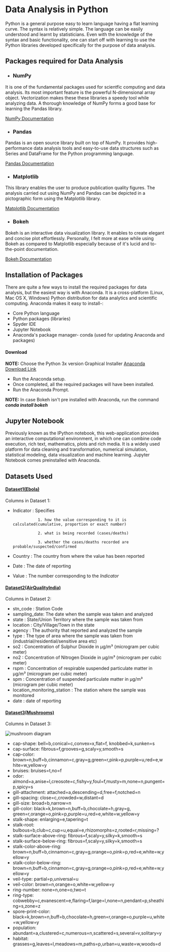 # Data Analysis in Python
Python is a general purpose easy to learn language having a flat learning curve. The syntax is relatively simple. The language can be easily understood and learnt by statisticians. Even with the knowledge of the syntax and basic functionality, one can start off with learning to use the Python libraries developed specifically for the purpose of data analysis.

## Packages required for Data Analysis
* ### NumPy
It is one of the fundamental packages used for scientfic computing and data analysis. Its most important feature is the powerful N-dimensional array object. Vectorization makes these these libraries a speedy tool while analyzing data. A thorough knowledge of NumPy forms a good base for learning the Pandas library.

[NumPy Documentation](http://www.numpy.org/)

* ### Pandas
Pandas is an open source library built on top of NumPy. It provides high-performance data analysis tools and easy-to-use data structures such as Series and DataFrame for the Python programming language.

[Pandas Documentation](http://pandas.pydata.org/pandas-docs/stable/10min.html)

* ### Matplotlib
This library enables the user to produce publication quality figures. The analysis carried out using NumPy and Pandas can be depicted in a pictographic form using the Matplotlib library.

[Matplotlib Documentation](https://matplotlib.org/)

* ### Bokeh
Bokeh is an interactive data visualization library. It enables to create elegant and concise plot effortlessly. Personally, I felt more at ease while using Bokeh as compared to Matplotlib especially because of it's lucid and to-the-point documentation.

[Bokeh Documentation](https://bokeh.pydata.org/en/latest/docs/user_guide/quickstart.html)

## Installation of Packages
There are quite a few ways to install the required packages for data analysis, but the easiest way is with Anaconda. It is a cross-platform (Linux, Mac OS X, Windows) Python distribution for data analytics and scientific computing. Anaconda makes it easy to install-:

* Core Python language
* Python packages (libraries)
* Spyder IDE
* Jupyter Notebook
* Anaconda's package manager- conda (used for updating Anaconda and packages)

#### Download
**NOTE:** Choose the Python 3x version Graphical Installer
[Anaconda Download Link](https://www.anaconda.com/download/)

* Run the Anaconda setup.
* Once completed, all the required packages will have been installed.
* Run the Anaconda Prompt.

**NOTE:** In case Bokeh isn't pre installed with Anaconda, run the command ***conda install bokeh***

## Jupyter Notebook
Previously known as the IPython notebook, this web-application provides an interactive computational environment, in which one can combine code execution, rich text, mathematics, plots and rich media. It is a widely used platform for data cleaning and transformation, numerical simulation, statistical modeling, data visualization and machine learning. Jupyter Notebook comes preinstalled with Anaconda.

## Datasets Used
#### [Dataset1(Ebola)](https://data.humdata.org/dataset/ebola-cases-2014/resource/c59b5722-ca4b-41ca-a446-472d6d824d01)
Columns in Dataset 1: 
* Indicator  : Specifies 

                 1. how the value corresponding to it is calculated(cumulative, proportion or exact number)
                 
                 2. what is being recorded (cases/deaths)
                 
                 3. whether the cases/deaths recorded are probable/suspected/confirmed                 
* Country    : The country from where the value has been reported
* Date       : The date of reporting
* Value      : The number corresponding to the *Indicator*

#### [Dataset2(AirQualityIndia)](https://www.kaggle.com/shrutibhargava94/india-air-quality-data/data)
Columns in Dataset 2:
* stn_code : Station Code
* sampling_date: The date when the sample was taken and analyzed
* state : State/Union Territory where the sample was taken from
* location : City/Village/Town in the state
* agency : The authority that reported and analyzed the sample
* type : The type of area where the sample was taken from (industrial/residential/sensitive area etc)
* so2 : Concentration of Sulphur Dioxide in µg/m³ (microgram per cubic meter)
* no2 : Concentration of Nitrogen Dioxide in µg/m³ (microgram per cubic meter)
* rspm : Concentration of respirable suspended particulate matter in µg/m³ (microgram per cubic meter)
* spm : Concentration of suspended particulate matter in µg/m³ (microgram per cubic meter)
* location_monitoring_station : The station where the sample was monitored
* date : date of reporting

#### [Dataset3(Mushrooms)](https://www.kaggle.com/uciml/mushroom-classification/data)
Columns in Dataset 3:


![mushroom diagram](http://4.bp.blogspot.com/_d76A8FQ9xm0/SZomQ1rQyeI/AAAAAAAABFc/wQsySaXNqno/s400/mushroom+diagram.jpg)


* cap-shape: bell=b,conical=c,convex=x,flat=f, knobbed=k,sunken=s
* cap-surface: fibrous=f,grooves=g,scaly=y,smooth=s
* cap-color: brown=n,buff=b,cinnamon=c,gray=g,green=r,pink=p,purple=u,red=e,white=w,yellow=y
* bruises: bruises=t,no=f
* odor: almond=a,anise=l,creosote=c,fishy=y,foul=f,musty=m,none=n,pungent=p,spicy=s
* gill-attachment: attached=a,descending=d,free=f,notched=n
* gill-spacing: close=c,crowded=w,distant=d
* gill-size: broad=b,narrow=n
* gill-color: black=k,brown=n,buff=b,chocolate=h,gray=g, green=r,orange=o,pink=p,purple=u,red=e,white=w,yellow=y
* stalk-shape: enlarging=e,tapering=t
* stalk-root: bulbous=b,club=c,cup=u,equal=e,rhizomorphs=z,rooted=r,missing=?
* stalk-surface-above-ring: fibrous=f,scaly=y,silky=k,smooth=s
* stalk-surface-below-ring: fibrous=f,scaly=y,silky=k,smooth=s
* stalk-color-above-ring: brown=n,buff=b,cinnamon=c,gray=g,orange=o,pink=p,red=e,white=w,yellow=y
* stalk-color-below-ring: brown=n,buff=b,cinnamon=c,gray=g,orange=o,pink=p,red=e,white=w,yellow=y
* veil-type: partial=p,universal=u
* veil-color: brown=n,orange=o,white=w,yellow=y
* ring-number: none=n,one=o,two=t
* ring-type: cobwebby=c,evanescent=e,flaring=f,large=l,none=n,pendant=p,sheathing=s,zone=z
* spore-print-color: black=k,brown=n,buff=b,chocolate=h,green=r,orange=o,purple=u,white=w,yellow=y
* population: abundant=a,clustered=c,numerous=n,scattered=s,several=v,solitary=y
* habitat: grasses=g,leaves=l,meadows=m,paths=p,urban=u,waste=w,woods=d